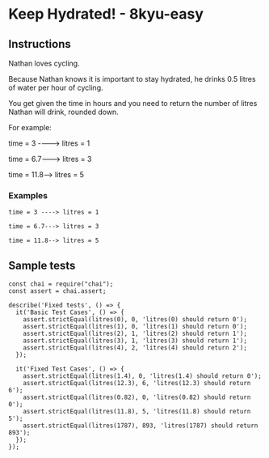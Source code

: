 # Keep Hydrated! - 8kyu-easy

## Instructions

Nathan loves cycling.

Because Nathan knows it is important to stay hydrated, he drinks 0.5 litres of water per hour of cycling.

You get given the time in hours and you need to return the number of litres Nathan will drink, rounded down.

For example:

time = 3 ----> litres = 1

time = 6.7---> litres = 3

time = 11.8--> litres = 5

### Examples

```
time = 3 ----> litres = 1

time = 6.7---> litres = 3

time = 11.8--> litres = 5
```

## Sample tests

```
const chai = require("chai");
const assert = chai.assert;

describe('Fixed tests', () => {
  it('Basic Test Cases', () => {
    assert.strictEqual(litres(0), 0, 'litres(0) should return 0');
    assert.strictEqual(litres(1), 0, 'litres(1) should return 0');
    assert.strictEqual(litres(2), 1, 'litres(2) should return 1');
    assert.strictEqual(litres(3), 1, 'litres(3) should return 1');
    assert.strictEqual(litres(4), 2, 'litres(4) should return 2');
  });

  it('Fixed Test Cases', () => {
    assert.strictEqual(litres(1.4), 0, 'litres(1.4) should return 0');
    assert.strictEqual(litres(12.3), 6, 'litres(12.3) should return 6');
    assert.strictEqual(litres(0.82), 0, 'litres(0.82) should return 0');
    assert.strictEqual(litres(11.8), 5, 'litres(11.8) should return 5');
    assert.strictEqual(litres(1787), 893, 'litres(1787) should return 893');
  });
});
```
